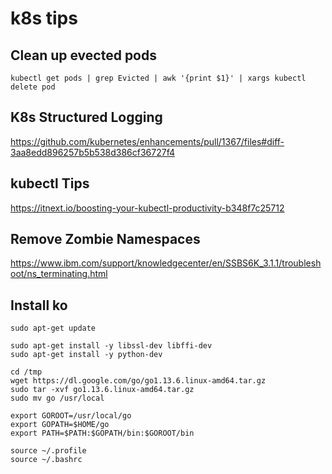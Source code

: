 # k8s tips

## Clean up evected pods
```
kubectl get pods | grep Evicted | awk '{print $1}' | xargs kubectl delete pod
```

## K8s Structured Logging
https://github.com/kubernetes/enhancements/pull/1367/files#diff-3aa8edd896257b5b538d386cf36727f4

## kubectl Tips
https://itnext.io/boosting-your-kubectl-productivity-b348f7c25712

## Remove Zombie Namespaces
https://www.ibm.com/support/knowledgecenter/en/SSBS6K_3.1.1/troubleshoot/ns_terminating.html

## Install ko
```
sudo apt-get update

sudo apt-get install -y libssl-dev libffi-dev
sudo apt-get install -y python-dev

cd /tmp
wget https://dl.google.com/go/go1.13.6.linux-amd64.tar.gz
sudo tar -xvf go1.13.6.linux-amd64.tar.gz
sudo mv go /usr/local

export GOROOT=/usr/local/go
export GOPATH=$HOME/go
export PATH=$PATH:$GOPATH/bin:$GOROOT/bin

source ~/.profile
source ~/.bashrc
```
